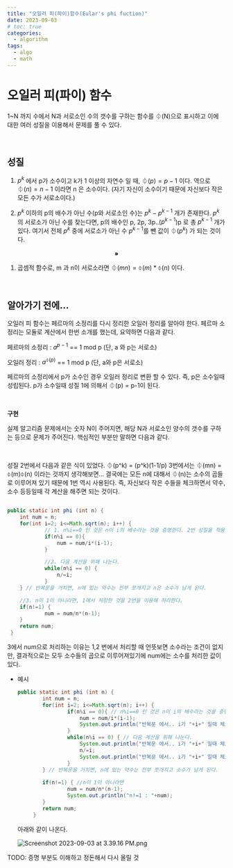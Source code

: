 ```yaml
---
title: "오일러 피(파이)함수(Eular's phi fuction)"
date: 2023-09-03
# toc: true
categories:
  - algorithm
tags:
  - algo
  - math
---
```


# 오일러 피(파이) 함수

1~N 까지 수에서 N과 서로소인 수의 갯수를 구하는 함수를 ⏀(N)으로 표시하고 이에 대한 여러 성질을 이용해서 문제를 풀 수 있다.

<br>

## **성질**

1. $p^k$ 에서 p가 소수이고 k가 1 이상의 자연수 일 때, $⏀(p) = p-1$  이다. 역으로 $⏀(n) = n-1$ 이라면 n 은 소수이다. (자기 자신이 소수이기 때문에 자신보다 작은 모든 수가 서로소이다.)

1. $p^k$ 이하의 p의 배수가 아닌 수(p와 서로소인 수)는 $p^k - p^{k-1}$ 개가 존재한다. $p^k$ 의 서로소가 아닌 수를 찾는다면, p의 배수인 p, 2p, 3p..($p^{k-1}$)p 로 총 $p^{k-1}$ 개가 있다. 여기서 전체 $p^k$ 중에 서로소가 아닌 수 $p^{k-1}$를 뺀 값이 $⏀(p^k)$ 가 되는 것이다.

$$
⁍
$$

1. 곱셈적 함수로, m 과 n이 서로소라면 $⏀(mn) = ⏀(m)*⏀(n)$ 이다.


<br>

## **알아가기 전에…**

오일러 피 함수는 페르마의 소정리를 다시 정리한 오일러 정리를 알아야 한다. 페르마 소정리는 모듈로 계산에서 한번 소개를 했는데, 요약하면 다음과 같다.

페르마의 소정리 :  $a^{p-1}$ == 1 mod p (단, a 와 p는 서로소)

오일러 정리 : $a^{⏀(p)}$ == 1 mod p (단, a와 p은 서로소)

페르마의 소정리에서 p가 소수인 경우 오일러 정리로 변환 할 수 있다. 즉, p은 소수일때 성립된다. p가 소수일때 성질 1에 의해서 ⏀(p) = p-1이 된다. 

<br>

**구현**

실제 알고리즘 문제에서는 숫자 N이 주어지면, 해당 N과 서로소인 양수의 갯수를 구하는 등으로 문제가 주어진다. 핵심적인 부분만 말하면 다음과 같다.

<br>

성질 2번에서 다음과 같은 식이 있었다. ⏀(p^k) = (p^k)(1-1/p) 3번에서는 ⏀(mn) = ⏀(m)⏀(n) 이라는 것까지 생각해보면… 결국에는 모든 n에 대해서 ⏀(n)는 소수의 곱들로 이루어져 있기 때문에 1번 역시 사용된다. 즉, 자신보다 작은 수들을 체크하면서 약수, 소수 등등일때 각 계산을 해주면 되는 것이다.  

```java

public static int phi (int n) {
	int num = n;
	for(int i=2; i<=Math.sqrt(n); i++) {
			// 1. n%i==0 인 것은 n이 i의 배수라는 것을 증명한다. 2번 성질을 적용해서 저장
			if(n%i == 0){ 
				num = num/i*(i-1);
			}

			//2. 다음 계산을 위해 나눈다.
			while(n%i == 0) { 
				n/=i;
			}
	} // 반복문을 거치면, n에 있는 약수는 전부 쪼개지고 n은 소수가 남게 된다.

	//3. n이 1이 아니라면, 1에서 저장한 것을 2번을 이용해 처리한다.
	if(n!=1) { 
			num = num/n*(n-1);
	}
	return num;
 }
```

3에서 num으로 처리하는 이유는 1,2 번에서 처리할 때 언뜻보면 소수라는 조건이 없지만, 결과적으로는 모두 소수들의 곱으로 이루어져있기에 num에는 소수를 처리한 값이 있다.

- 예시
    
    ```java
    public static int phi (int n) {
    		int num = n;
    		for(int i=2; i<=Math.sqrt(n); i++) {
    				if(n%i == 0){ // n%i==0 인 것은 n이 i의 배수라는 것을 증명한다. 2번 성질을 적용해서 저장
    					num = num/i*(i-1);
    					System.out.println("반복문 에서.. i가 "+i+" 일때 체크 "+"1) n%i==0 : "+n+" num 에는 :"+num);
    				}
    				while(n%i == 0) { // 다음 계산을 위해 나눈다.
    					System.out.println("반복문 에서.. i가 "+i+" 일때 체크 "+"2) n/=i : "+n);
    					n/=i;
    					System.out.println("반복문 에서.. i가 "+i+" 일때 체크 "+"3) n/=i : "+n);
    				}
    		} // 반복문을 거치면, n에 있는 약수는 전부 쪼개지고 소수가 남게 된다.
    	
    		if(n!=1) { //n이 1이 아니라면
    				num = num/n*(n-1);
    				System.out.println("n!=1 : "+num);
    		}
    		return num;
    	 }
    ```
    
    아래와 같이 나온다.
    
    ![Screenshot 2023-09-03 at 3.39.16 PM.png](%E1%84%8B%E1%85%A9%E1%84%8B%E1%85%B5%E1%86%AF%E1%84%85%E1%85%A5%20%E1%84%91%E1%85%B5(%E1%84%91%E1%85%A1%E1%84%8B%E1%85%B5)%20%E1%84%92%E1%85%A1%E1%86%B7%E1%84%89%E1%85%AE%2019935aaded4b452da65df849ce8f5965/Screenshot_2023-09-03_at_3.39.16_PM.png)
    

TODO: 증명 부분도 이해하고 정돈해서 다시 올릴 것

<br>
<br>
